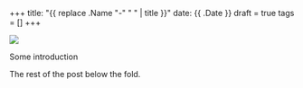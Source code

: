 +++
title: "{{ replace .Name "-" " " | title }}"
date: {{ .Date }}
draft = true
tags = []
+++

![](/media/somefolder/somefile.jpg)

Some introduction

<!--more-->

The rest of the post below the fold.
